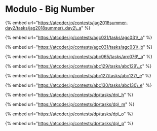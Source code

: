 # Modulo - Big Number

{% embed url="https://atcoder.jp/contests/jag2018summer-day2/tasks/jag2018summer\_day2\_a" %}

{% embed url="https://atcoder.jp/contests/agc031/tasks/agc031\_a" %}

{% embed url="https://atcoder.jp/contests/agc031/tasks/agc031\_b" %}

{% embed url="https://atcoder.jp/contests/abc065/tasks/arc076\_a" %}

{% embed url="https://atcoder.jp/contests/abc129/tasks/abc129\_c" %}

{% embed url="https://atcoder.jp/contests/abc127/tasks/abc127\_e" %}

{% embed url="https://atcoder.jp/contests/abc130/tasks/abc130\_e" %}

{% embed url="https://atcoder.jp/contests/dp/tasks/dp\_h" %}

{% embed url="https://atcoder.jp/contests/dp/tasks/dp\_m" %}

{% embed url="https://atcoder.jp/contests/dp/tasks/dp\_o" %}

{% embed url="https://atcoder.jp/contests/dp/tasks/dp\_p" %}

